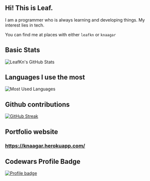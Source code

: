 ## Hi! This is Leaf.
I am a programmer who is always learning and developing things.
My interest lies in tech.

You can find me at places with either `leafkn` or `knaagar`<br>

## Basic Stats
![LeafKn's GitHub Stats](https://github-readme-stats.vercel.app/api?username=knaagar&show_icons=true&theme=github_dark)

## Languages I use the most
![Most Used Languages](https://github-readme-stats.vercel.app/api/top-langs/?username=knaagar&theme=github_dark)

## Github contributions
[![GitHub Streak](https://github-readme-streak-stats.herokuapp.com?user=knaagar&theme=holi-theme&date_format=M%20j%5B%2C%20Y%5D)](https://git.io/streak-stats)

## Portfolio website
### https://knaagar.herokuapp.com/

## Codewars Profile Badge
[![Profile badge](https://www.codewars.com/users/knaagar/badges/large)](https://www.codewars.com/users/knaagar)
